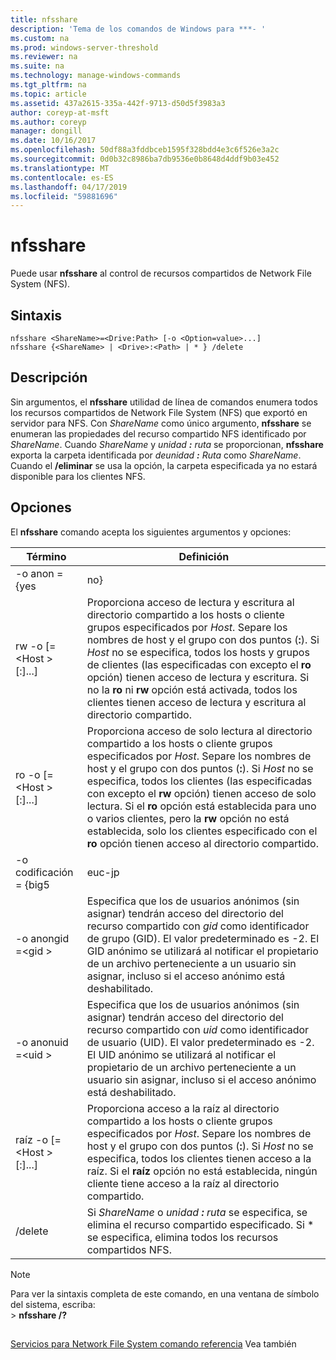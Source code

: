 ```yaml
---
title: nfsshare
description: 'Tema de los comandos de Windows para ***- '
ms.custom: na
ms.prod: windows-server-threshold
ms.reviewer: na
ms.suite: na
ms.technology: manage-windows-commands
ms.tgt_pltfrm: na
ms.topic: article
ms.assetid: 437a2615-335a-442f-9713-d50d5f3983a3
author: coreyp-at-msft
ms.author: coreyp
manager: dongill
ms.date: 10/16/2017
ms.openlocfilehash: 50df88a3fddbceb1595f328bdd4e3c6f526e3a2c
ms.sourcegitcommit: 0d0b32c8986ba7db9536e0b8648d4ddf9b03e452
ms.translationtype: MT
ms.contentlocale: es-ES
ms.lasthandoff: 04/17/2019
ms.locfileid: "59881696"
---
```

# <a name="nfsshare"></a>nfsshare



Puede usar **nfsshare** al control de recursos compartidos de Network File System (NFS).

## <a name="syntax"></a>Sintaxis

```
nfsshare <ShareName>=<Drive:Path> [-o <Option=value>...]
nfsshare {<ShareName> | <Drive>:<Path> | * } /delete
```

## <a name="description"></a>Descripción

Sin argumentos, el **nfsshare** utilidad de línea de comandos enumera todos los recursos compartidos de Network File System (NFS) que exportó en servidor para NFS. Con *ShareName* como único argumento, **nfsshare** se enumeran las propiedades del recurso compartido NFS identificado por *ShareName*. Cuando *ShareName* y *unidad ***:*** ruta* se proporcionan, **nfsshare** exporta la carpeta identificada por *deunidad ***:*** Ruta* como *ShareName*. Cuando el **/eliminar** se usa la opción, la carpeta especificada ya no estará disponible para los clientes NFS.

## <a name="options"></a>Opciones

El **nfsshare** comando acepta los siguientes argumentos y opciones:

|Término|Definición|
|----|----------|
|-o anon = {yes | no}|Especifica si los usuarios anónimos de (sin asignar) pueden tener acceso al directorio compartido. El valor predeterminado es **ningún**.|
|rw -o [=\<Host > [:<Host>]...]|Proporciona acceso de lectura y escritura al directorio compartido a los hosts o cliente grupos especificados por *Host*. Separe los nombres de host y el grupo con dos puntos (**:**). Si *Host* no se especifica, todos los hosts y grupos de clientes (las especificadas con excepto el **ro** opción) tienen acceso de lectura y escritura. Si no la **ro** ni **rw** opción está activada, todos los clientes tienen acceso de lectura y escritura al directorio compartido.|
|ro -o [=\<Host > [:<Host>]...]|Proporciona acceso de solo lectura al directorio compartido a los hosts o cliente grupos especificados por *Host*. Separe los nombres de host y el grupo con dos puntos (**:**). Si *Host* no se especifica, todos los clientes (las especificadas con excepto el **rw** opción) tienen acceso de solo lectura. Si el **ro** opción está establecida para uno o varios clientes, pero la **rw** opción no está establecida, solo los clientes especificado con el **ro** opción tienen acceso al directorio compartido.|
|-o codificación = {big5|euc-jp|euc-kr|euc-tw|gb2312-80|ksc5601|shift-jis}|Especifica la codificación predeterminada usa los nombres de archivo y directorio y, si usa, debe establecerse en uno de los siguientes:</br>-   **Big5** (chino)</br>-   **euc-jp** (japonés)</br>-   **euc-kr** (coreano)</br>-   **euc-tw** (chino)</br>-   **GB2312-80** (chino simplificado)</br>-   **KSC5601** (coreano)</br>-   **shift-jis** (japonés)</br>Si esta opción no es está establecido, el esquema de codificación predeterminada es ANSI o, en los sistemas con configuraciones regionales distintas del inglés, la codificación para la configuración regional predeterminada. Estos son los esquemas de codificación predeterminado para las configuraciones regionales indicadas:</br>-Japonés: SHIFT-JIS</br>-Coreano: KS_C_5601-1987</br>-Chino simplificado: GB2312-80</br>Chino tradicional: BIG5|
|-o anongid =\<gid >|Especifica que los de usuarios anónimos (sin asignar) tendrán acceso del directorio del recurso compartido con *gid* como identificador de grupo (GID). El valor predeterminado es -2. El GID anónimo se utilizará al notificar el propietario de un archivo perteneciente a un usuario sin asignar, incluso si el acceso anónimo está deshabilitado.|
|-o anonuid =\<uid >|Especifica que los de usuarios anónimos (sin asignar) tendrán acceso del directorio del recurso compartido con *uid* como identificador de usuario (UID). El valor predeterminado es -2. El UID anónimo se utilizará al notificar el propietario de un archivo perteneciente a un usuario sin asignar, incluso si el acceso anónimo está deshabilitado.|
|raíz -o [=\<Host > [:<Host>]...]|Proporciona acceso a la raíz al directorio compartido a los hosts o cliente grupos especificados por *Host*. Separe los nombres de host y el grupo con dos puntos (**:**). Si *Host* no se especifica, todos los clientes tienen acceso a la raíz. Si el **raíz** opción no está establecida, ningún cliente tiene acceso a la raíz al directorio compartido.|
|/delete|Si *ShareName* o *unidad ***:*** ruta* se especifica, se elimina el recurso compartido especificado. Si * se especifica, elimina todos los recursos compartidos NFS.|

> [!NOTE]
> Para ver la sintaxis completa de este comando, en una ventana de símbolo del sistema, escriba:</br>> **nfsshare /?**

##

[Servicios para Network File System comando referencia](services-for-network-file-system-command-reference.md) Vea también